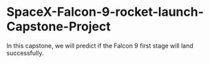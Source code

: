 # SpaceX-Falcon-9-rocket-launch-Capstone-Project
In this capstone, we will predict if the Falcon 9 first stage will land successfully. 

